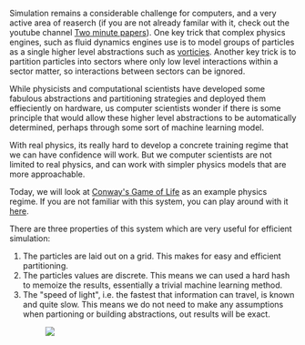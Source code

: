 Simulation remains a considerable challenge for computers, and a very active area of reaserch (if you are not already familar with it, check out the youtube channel [Two minute papers](https://www.youtube.com/c/K%C3%A1rolyZsolnai)). One key trick that complex physics engines, such as fluid dynamics engines use is to model groups of particles as a single higher level abstractions such as [vorticies](https://en.wikipedia.org/wiki/Vortex). Another key trick is to partition particles into sectors where only low level interactions within a sector matter, so interactions between sectors can be ignored.

While physicists and computational scientists have developed some fabulous abstractions and partitioning strategies and deployed them effieciently on hardware, us computer scientists wonder if there is some principle that would allow these higher level abstractions to be automatically determined, perhaps through some sort of machine learning model.

With real physics, its really hard to develop a concrete training regime that we can have confidence will work. But we computer scientists are not limited to real physics, and can work with simpler physics models that are more approachable.

Today, we will look at [Conway's Game of Life](https://en.wikipedia.org/wiki/Conway%27s_Game_of_Life) as an example physics regime. If you are not familiar with this system, you can play around with it [here](https://conwaylife.com/).

There are three properties of this system which are very useful for efficient simulation:

1. The particles are laid out on a grid. This makes for easy and efficient partitioning.
2. The particles values are discrete. This means we can used a hard hash to memoize the results, essentially a trivial machine learning method.
3. The "speed of light", i.e. the fastest that information can travel, is known and quite slow. This means we do not need to make any assumptions when partioning or building abstractions, out results will be exact.


<style  type="text/css" rel="stylesheet">

@keyframes cf4FadeInOut {
0% {
opacity:1;
}
7.6% {
opacity:1;
}
7.7% {
opacity:0;
}
99.9% {
opacity:0;
}
100% {
opacity:1;
}
}

#cf4a {
position:relative;
height:10cm;
width:10cm;
margin:0 auto;
}
#cf4a img {
position:absolute;
left:0;
}

#cf4a img{
animation-name: cf4FadeInOut;
animation-timing-function: ease-in-out;
animation-iteration-count: infinite;
animation-duration: 7.5s;
}

#cf4a img:nth-of-type(1) {
animation-delay: 7.5s;
}

#cf4a img:nth-of-type(2) {
animation-delay: 7.0s;
}

#cf4a img:nth-of-type(3) {
animation-delay: 6.5s;
}

#cf4a img:nth-of-type(4) {
animation-delay: 6.0s;
}

#cf4a img:nth-of-type(5) {
animation-delay: 5.5s;
}

#cf4a img:nth-of-type(6) {
animation-delay: 5.0s;
}

#cf4a img:nth-of-type(7) {
animation-delay: 4.5s;
}

#cf4a img:nth-of-type(8) {
animation-delay: 4.0s;
}

#cf4a img:nth-of-type(9) {
animation-delay: 3.5s;
}

#cf4a img:nth-of-type(10) {
animation-delay: 3.0s;
}

#cf4a img:nth-of-type(11) {
animation-delay: 2.5s;
}

#cf4a img:nth-of-type(12) {
animation-delay: 2.0s;
}

#cf4a img:nth-of-type(13) {
animation-delay: 1.5s;
}

</style>
<div id="cf4a">
<img src="https://raw.githubusercontent.com/Farama-Foundation/PettingZoo/master/docs/slideshow_svgs/checkerboard_12.svg"/>
<img src="https://raw.githubusercontent.com/Farama-Foundation/PettingZoo/master/docs/slideshow_svgs/checkerboard_11.svg"/>
<img src="https://raw.githubusercontent.com/Farama-Foundation/PettingZoo/master/docs/slideshow_svgs/checkerboard_10.svg"/>
<img src="https://raw.githubusercontent.com/Farama-Foundation/PettingZoo/master/docs/slideshow_svgs/checkerboard_9.svg"/>
<img src="https://raw.githubusercontent.com/Farama-Foundation/PettingZoo/master/docs/slideshow_svgs/checkerboard_8.svg"/>
<img src="https://raw.githubusercontent.com/Farama-Foundation/PettingZoo/master/docs/slideshow_svgs/checkerboard_7.svg"/>
<img src="https://raw.githubusercontent.com/Farama-Foundation/PettingZoo/master/docs/slideshow_svgs/checkerboard_6.svg"/>
<img src="https://raw.githubusercontent.com/Farama-Foundation/PettingZoo/master/docs/slideshow_svgs/checkerboard_5.svg"/>
<img src="https://raw.githubusercontent.com/Farama-Foundation/PettingZoo/master/docs/slideshow_svgs/checkerboard_4.svg"/>
<img src="https://raw.githubusercontent.com/Farama-Foundation/PettingZoo/master/docs/slideshow_svgs/checkerboard_3.svg"/>
<img src="https://raw.githubusercontent.com/Farama-Foundation/PettingZoo/master/docs/slideshow_svgs/checkerboard_2.svg"/>
<img src="https://raw.githubusercontent.com/Farama-Foundation/PettingZoo/master/docs/slideshow_svgs/checkerboard_1.svg"/>
<img src="https://raw.githubusercontent.com/Farama-Foundation/PettingZoo/master/docs/slideshow_svgs/checkerboard_0.svg"/>

</div>
